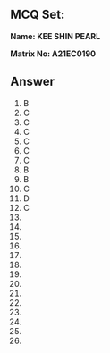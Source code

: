 ## MCQ Set:

**Name: KEE SHIN PEARL**

**Matrix No: A21EC0190**

## Answer
1. B
2. C
3. C
4. C
5. C
6. C
7. C
8. B
9. B
10. C
11. D
12. C
13.
14.
15.
16.
17.
18.
19.
20.
21.
22.
23.
24.
25.
26.
